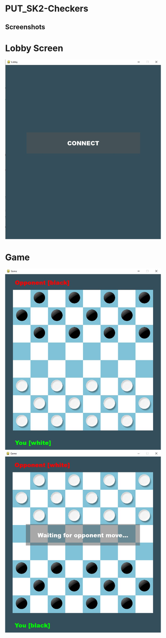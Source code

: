 # PUT_SK2-Checkers


## Screenshots

# Lobby Screen
![](ss1.jpg)

# Game
![](ss2.jpg) ![](ss3.jpg)

